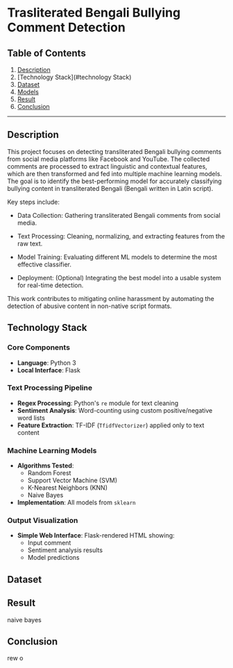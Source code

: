 # Trasliterated Bengali Bullying Comment Detection

## Table of Contents
1. [Description](#description)
2. [Technology Stack](#technology Stack)
3. [Dataset](#dataset)
4. [Models](#models)
5. [Result](#result)
6. [Conclusion](#conclusion)


---

## Description
This project focuses on detecting transliterated Bengali bullying comments from social media platforms like Facebook and YouTube. The collected comments are processed to extract linguistic and contextual features, which are then transformed and fed into multiple machine learning models. The goal is to identify the best-performing model for accurately classifying bullying content in transliterated Bengali (Bengali written in Latin script).

Key steps include:

* Data Collection: Gathering transliterated Bengali comments from social media.

* Text Processing: Cleaning, normalizing, and extracting features from the raw text.

* Model Training: Evaluating different ML models to determine the most effective classifier.

* Deployment: (Optional) Integrating the best model into a usable system for real-time detection.

This work contributes to mitigating online harassment by automating the detection of abusive content in non-native script formats.


## Technology Stack

### Core Components
- **Language**: Python 3
- **Local Interface**: Flask 

### Text Processing Pipeline

- **Regex Processing**: Python's `re` module for text cleaning
- **Sentiment Analysis**: Word-counting using custom positive/negative word lists
- **Feature Extraction**: TF-IDF (`TfidfVectorizer`) applied only to text content

### Machine Learning Models
- **Algorithms Tested**:
  - Random Forest
  - Support Vector Machine (SVM)
  - K-Nearest Neighbors (KNN)
  - Naive Bayes
- **Implementation**: All models from `sklearn`

### Output Visualization
- **Simple Web Interface**: Flask-rendered HTML showing:
  - Input comment
  - Sentiment analysis results
  - Model predictions




## Dataset




## Result

naive bayes

## Conclusion
rew o
